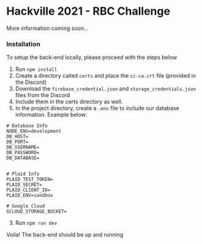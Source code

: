 # Hackville 2021 - RBC Challenge 
More information coming soon...


### Installation
To setup the back-end locally, please proceed with the steps below
1. Run ```npm install```
2. Create a directory called ```certs``` and place the ```cc-ca.crt``` file (provided in the Discord)
3. Download the ```firebase_credential.json``` and ```storage_credentials.json``` files from the Discord
4. Include them in the certs directory as well.
3. In the project directory, create a ```.env``` file to include our database information. Example below:
```
# Database Info
NODE_ENV=development
DB_HOST=
DB_PORT=
DB_USERNAME=
DB_PASSWORD=
DB_DATABASE=


# Plaid Info
PLAID_TEST_TOKEN=
PLAID_SECRET=
PLAID_CLIENT_ID=
PLAID_ENV=sandbox

# Google Cloud
GCLOUD_STORAGE_BUCKET=
```
3. Run ```npm run dev```

Voila! The back-end should be up and running